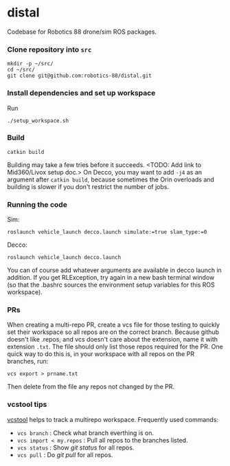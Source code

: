 # distal

Codebase for Robotics 88 drone/sim ROS packages.

### Clone repository into `src`
```
mkdir -p ~/src/
cd ~/src/
git clone git@github.com:robotics-88/distal.git
```

### Install dependencies and set up workspace
Run 
```
./setup_workspace.sh
```

### Build
```
catkin build
```
Building may take a few tries before it succeeds. <TODO: Add link to Mid360/Livox setup doc.> On Decco, you may want to add `-j4` as an argument after `catkin build`, because sometimes the Orin overloads and building is slower if you don't restrict the number of jobs.

### Running the code
Sim:
```
roslaunch vehicle_launch decco.launch simulate:=true slam_type:=0
```
Decco:
```
roslaunch vehicle_launch decco.launch
```
You can of course add whatever arguments are available in decco launch in addition. If you get RLException, try again in a new bash terminal window (so that the .bashrc sources the environment setup variables for this ROS workspace).

### PRs
When creating a multi-repo PR, create a vcs file for those testing to quickly set their workspace so all repos are on the correct branch. Because github doesn't like .repos, and vcs doesn't care about the extension, name it with extension `.txt`. The file should only list those repos required for the PR. One quick way to do this is, in your workspace with all repos on the PR branches, run:

`vcs export > prname.txt`

Then delete from the file any repos not changed by the PR.

### vcstool tips

[vcstool](https://github.com/dirk-thomas/vcstool) helps to track a multirepo workspace. Frequently used commands:

* `vcs branch` : Check what branch everthing is on.
* `vcs import < my.repos` : Pull all repos to the branches listed.
* `vcs status` : Show *git status* for all repos.
* `vcs pull` : Do *git pull* for all repos.
